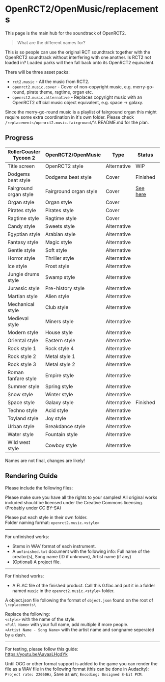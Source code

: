 #  OpenRCT2/OpenMusic/replacements

This page is the main hub for the soundtrack of OpenRCT2.

> What are the different names for?  

This is so people can use the original RCT soundtrack together with the OpenRCT2 soundtrack without interfering with one another. Is RCT2 not loaded in? Loaded parks will then fall back onto its OpenRCT2 equivalent.

 There will be three asset packs:
 
 * `rct2.music` - All the music from RCT2.
 * `openrct2.music.cover` - Cover of non-copyright music, e.g. merry-go-round, pirate theme, ragtime, organ etc.
 * `openrct2.music.alternative` - Replaces copyright music with an OpenRCT2 official music object equivalent, e.g. space -> galaxy.

Since the merry-go-round music is a playlist of fairground organ this might require some extra coordination in it's own folder. Please check `/replacements/openrct2.music.fairground/`'s README.md for the plan.

## Progress

| RollerCoaster Tycoon 2      | OpenRCT2/OpenMusic               | Type        | Status | Signature | Merged? |
| ----------------------      | ------------------               | ----        | ------ | --------- | ------- |
| Title screen                | OpenRCT2 style                   | Alternative | WIP | [mattheasboelter](https://github.com/mattheasboelter) |
| Dodgems beat style          | Dodgems beat style               | Cover       | Finished | [karst](https://github.com/karst) | ✔
| Fairground organ style      | Fairground organ style           | Cover       | [See here](https://github.com/OpenRCT2/OpenMusic/tree/master/replacements/openrct2.music.fairground) | Multiple  | 
| Organ style                 | Organ style                      | Cover
| Pirates style               | Pirates style                    | Cover 
| Ragtime style               | Ragtime style                    | Cover
| Candy style                 | Sweets style                     | Alternative
| Egyptian style              | Arabian style                    | Alternative
| Fantasy style               | Magic style                      | Alternative
| Gentle style                | Soft style                       | Alternative
| Horror style                | Thriller style                   | Alternative
| Ice style                   | Frost style                      | Alternative
| Jungle drums style          | Swamp style                      | Alternative
| Jurassic style              | Pre-history style                | Alternative
| Martian style               | Alien style                      | Alternative
| Mechanical style            | Club style                       | Alternative
| Medieval style              | Miners style                     | Alternative
| Modern style                | House style                      | Alternative
| Oriental style              | Eastern style                    | Alternative
| Rock style 1                | Rock style 4                     | Alternative
| Rock style 2                | Metal style 1                    | Alternative
| Rock style 3                | Metal style 2                    | Alternative
| Roman fanfare style         | Empire style                     | Alternative
| Summer style                | Spring style                     | Alternative
| Snow style                  | Winter style                     | Alternative
| Space style                 | Galaxy style                     | Alternative | Finished | [karst](https://github.com/karst) | ✔
| Techno style                | Acid style                       | Alternative
| Toyland style               | Joy style                        | Alternative
| Urban style                 | Breakdance style                 | Alternative
| Water style                 | Fountain style                   | Alternative
| Wild west style             | Cowboy style                     | Alternative



Names are not final, changes are likely!

## Rendering Guide

Please include the following files:

Please make sure you have all the rights to your samples! All original works included should be licensed under the Creative Commons licensing. (Probably under CC BY-SA)

Please put each style in their own folder.  
Folder naming format: `openrct2.music.<style>`

-----------------------
For unfinished works:
- Stems in WAV format of each instrument.  
- A `unfinished.txt` document with the following info: Full name of the creator(s), Song name (ID if unknown), Artist name (if any)
- (Optional) A project file.


-----------------------
For finished works:

- A FLAC file of the finished product. Call this 0.flac and put it in a folder named `music` in the `openrct2.music.<style>` folder.

A object.json file following the format of `object.json` found on the root of `\replacements\`

Replace the following:  
`<style>` with the name of the style.  
`<Full Name>` with your full name, add multiple if more people.  
`<Artist Name - Song Name>` with the artist name and songname seperated by a dash.  

-----------------------
For testing, please follow this guide:  
https://youtu.be/AavaaLHgdYk

Until OGG or other format support is added to the game you can render the file as a WAV file in the following format (this can be done in Audacity): `Project rate: 22050Hz`, Save as `WAV`, `Encoding: Unsigned 8-bit PCM`.
